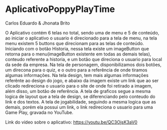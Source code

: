# AplicativoPoppyPlayTime

Carlos Eduardo & Jhonata Brito

O Aplicativo contém 6 telas no total, sendo uma de menu e 5 de conteúdo,
ao iniciar o aplicativo o usuario é direcionado para a tela de menu, 
na tela menu existem 5 buttons que direcionam para as telas de conteúdo.
Iniciando com o botão Historia, nessa tela existe um imageButton que retorna 
para o menu(imageButton existente em todas as demais telas), conteudo referente
a historia, e um botão que direciona o usuario para  local da sede da empresa.
Na tela de personagem, disponibilizamos dois botões, um direcona para o quiz, 
e o outro para a referência de onde tiramos algumas informações.
Na tela design, tem mais algumas informações referênte ao design do jogo, e
abaixo da imagem existe um link que ao ser clicado redireciona o usuario para o
site de onde foi retirado a imagem, além disso, um botão de referência.
A tela de graficos segue a mesma logica de layout que a tela de design, se diferenciando
pelo conteudo do link e dos textos.
A tela de jogabilidade, seguindo a mesma logica que as demais, porém ela possui um link,
o link redireciona o usuario para uma Game Play, gravada no YouTube.  

Link do vídeo sobre o aplicativo:
https://youtu.be/QC3OjsK3aV0
